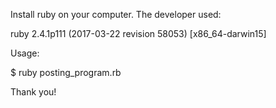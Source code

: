 Install ruby on your computer.  The developer used:

  ruby 2.4.1p111 (2017-03-22 revision 58053) [x86_64-darwin15]

Usage:

  $ ruby posting_program.rb

Thank you!
